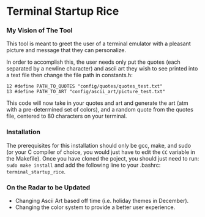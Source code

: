 # Terminal Startup Rice
### My Vision of The Tool
This tool is meant to greet the user of a terminal emulator with a pleasant picture and message that they can personalize.

In order to accomplish this, the user needs only put the quotes (each separated by a newline character) and ascii art they wish to see printed into a text file then change the file path in constants.h:
```
12 #define PATH_TO_QUOTES "config/quotes/quotes_test.txt"
13 #define PATH_TO_ART "config/ascii_art/picture_test.txt"
```
This code will now take in your quotes and art and generate the art (atm with a pre-determined set of colors), and a random quote from the quotes file, centered to 80 characters on your terminal.

### Installation
The prerequisites for this installation should only be gcc, make, and sudo (or your C compiler of choice, you would just have to edit the `CC` variable in the Makefile).  Once you have cloned the poject, you should just need to run: `sudo make install` and add the following line to your .bashrc: `terminal_startup_rice`.

### On the Radar to be Updated
- Changing Ascii Art based off time (i.e. holiday themes in December).
- Changing the color system to provide a better user experience.
